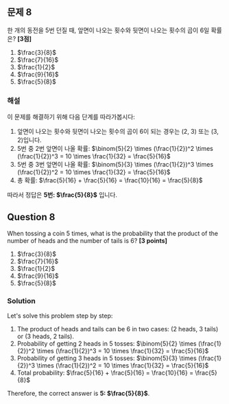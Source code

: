 

## 문제 8
한 개의 동전을 5번 던질 때, 앞면이 나오는 횟수와 뒷면이 나오는 횟수의 곱이 6일 확률은? **[3점]**

1. $\frac{3}{8}$
2. $\frac{7}{16}$
3. $\frac{1}{2}$
4. $\frac{9}{16}$
5. $\frac{5}{8}$

### 해설
이 문제를 해결하기 위해 다음 단계를 따라가봅시다:

1. 앞면이 나오는 횟수와 뒷면이 나오는 횟수의 곱이 6이 되는 경우는 (2, 3) 또는 (3, 2)입니다.
2. 5번 중 2번 앞면이 나올 확률: $\binom{5}{2} \times (\frac{1}{2})^2 \times (\frac{1}{2})^3 = 10 \times \frac{1}{32} = \frac{5}{16}$
3. 5번 중 3번 앞면이 나올 확률: $\binom{5}{3} \times (\frac{1}{2})^3 \times (\frac{1}{2})^2 = 10 \times \frac{1}{32} = \frac{5}{16}$
4. 총 확률: $\frac{5}{16} + \frac{5}{16} = \frac{10}{16} = \frac{5}{8}$

따라서 정답은 **5번: $\frac{5}{8}$** 입니다.

## Question 8
When tossing a coin 5 times, what is the probability that the product of the number of heads and the number of tails is 6? **[3 points]**

1. $\frac{3}{8}$
2. $\frac{7}{16}$
3. $\frac{1}{2}$
4. $\frac{9}{16}$
5. $\frac{5}{8}$

### Solution
Let's solve this problem step by step:

1. The product of heads and tails can be 6 in two cases: (2 heads, 3 tails) or (3 heads, 2 tails).
2. Probability of getting 2 heads in 5 tosses: $\binom{5}{2} \times (\frac{1}{2})^2 \times (\frac{1}{2})^3 = 10 \times \frac{1}{32} = \frac{5}{16}$
3. Probability of getting 3 heads in 5 tosses: $\binom{5}{3} \times (\frac{1}{2})^3 \times (\frac{1}{2})^2 = 10 \times \frac{1}{32} = \frac{5}{16}$
4. Total probability: $\frac{5}{16} + \frac{5}{16} = \frac{10}{16} = \frac{5}{8}$

Therefore, the correct answer is **5: $\frac{5}{8}$**.